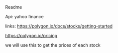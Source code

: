 Readme

Api: yahoo finance

links: https://polygon.io/docs/stocks/getting-started

https://polygon.io/pricing

we will use this to get the prices of each stock 